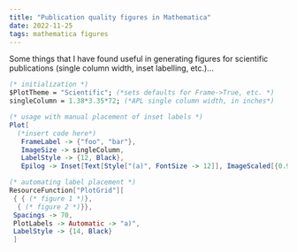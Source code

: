 ```yaml
---
title: "Publication quality figures in Mathematica"
date: 2022-11-25
tags: mathematica figures
---
```


Some things that I have found useful in generating figures for scientific publications (single column width, inset labelling, etc.)...

```mathematica
(* initialization *)
$PlotTheme = "Scientific"; (*sets defaults for Frame->True, etc. *)
singleColumn = 1.38*3.35*72; (*APL single column width, in inches*)

(* usage with manual placement of inset labels *)
Plot[
  (*insert code here*)
   FrameLabel -> {"foo", "bar"},
   ImageSize -> singleColumn, 
   LabelStyle -> {12, Black},
   Epilog -> Inset[Text[Style["(a)", FontSize -> 12]], ImageScaled[{0.9, 0.9}]]]

(* automating label placement *)
ResourceFunction["PlotGrid"][
 { { (* figure 1 *)},
  { (* figure 2 *)}},
 Spacings -> 70,
 PlotLabels -> Automatic -> "a)",
 LabelStyle -> {14, Black}
 ]

 ```  
